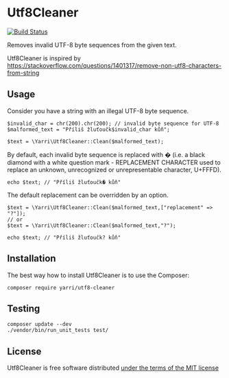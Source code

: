 Utf8Cleaner
===========

[![Build Status](https://travis-ci.org/yarri/Utf8Cleaner.svg?branch=master)](https://travis-ci.org/yarri/Utf8Cleaner)

Removes invalid UTF-8 byte sequences from the given text.

Utf8Cleaner is inspired by https://stackoverflow.com/questions/1401317/remove-non-utf8-characters-from-string

Usage
-----

Consider you have a string with an illegal UTF-8 byte sequence.

    $invalid_char = chr(200).chr(200); // invalid byte sequence for UTF-8
    $malformed_text = "Příliš žluťoučk$invalid_char kůň";

    $text = \Yarri\Utf8Cleaner::Clean($malformed_text);

By default, each invalid byte sequence is replaced with � (i.e. a black diamond with a white question mark - REPLACEMENT CHARACTER used to replace an unknown, unrecognized or unrepresentable character, U+FFFD).

    echo $text; // "Příliš žluťoučk� kůň"

The default replacement can be overridden by an option.

    $text = \Yarri\Utf8Cleaner::Clean($malformed_text,["replacement" => "?"]);
    // or
    $text = \Yarri\Utf8Cleaner::Clean($malformed_text,"?");

    echo $text; // "Příliš žluťoučk? kůň"

Installation
------------

The best way how to install Utf8Cleaner is to use the Composer:

    composer require yarri/utf8-cleaner

Testing
-------

    composer update --dev
    ./vendor/bin/run_unit_tests test/

License
-------

Utf8Cleaner is free software distributed [under the terms of the MIT license](http://www.opensource.org/licenses/mit-license)
